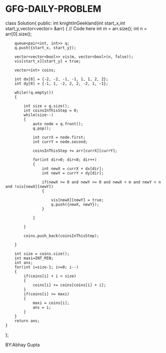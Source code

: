 # GFG-DAILY-PROBLEM

class Solution{
public:
        int knightInGeekland(int start_x,int start_y,vector<vector<int>> &arr)
    {
        // Code here
        int m = arr.size();
        int n = arr[0].size();
        
        queue<pair<int, int>> q;
        q.push({start_x, start_y});
        
        vector<vector<bool>> vis(m, vector<bool>(n, false));
        vis[start_x][start_y] = true;
        
        vector<int> coins;
        
        int dx[8] = {-2, -2, -1, -1, 1, 1, 2, 2};
        int dy[8] = {-1, 1, -2, 2, 2, -2, 1, -1};
        
        while(!q.empty())
        {
            
            int size = q.size();
            int coinsInThisStep = 0;
            while(size--)
            {
                auto node = q.front();
                q.pop();
                
                int currX = node.first;
                int currY = node.second;
                
                coinsInThisStep += arr[currX][currY];
                
                for(int dir=0; dir<8; dir++)
                {
                    int newX = currX + dx[dir];
                    int newY = currY + dy[dir];

                    if(newX >= 0 and newY >= 0 and newX < m and newY < n and !vis[newX][newY])
                    {
                        
                        vis[newX][newY] = true;
                        q.push({newX, newY});
                    }
                    
                }
                
            }
            
            coins.push_back(coinsInThisStep);
            
        }
        
        int size = coins.size();
        int maxi=INT_MIN;
        int ans;
        for(int i=size-1; i>=0; i--)
        {
            if(coins[i] + i < size)
            {
                coins[i] += coins[coins[i] + i];
            }
            if(coins[i] >= maxi)
            {
                maxi = coins[i];
                ans = i;
            }
        }
        return ans;
    }
};


BY:Abhay Gupta
